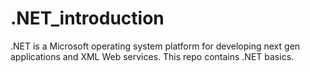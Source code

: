 # .NET_introduction
.NET is a Microsoft operating system platform for developing next gen applications and XML Web services. This repo contains .NET basics.
